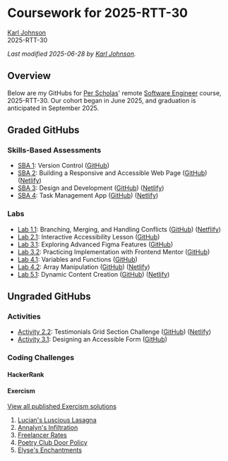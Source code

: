 # Coursework for 2025-RTT-30

[Karl Johnson](https://github.com/hirekarl)  
2025-RTT-30  

*Last modified <date datetime="2025-06-28">2025-06-28</date> by [Karl Johnson](https://github.com/hirekarl).*

## Overview
Below are my GitHubs for [Per Scholas](https://perscholas.org/)' remote [Software Engineer](https://perscholas.org/courses/software-engineer/software-engineer-new-york/) course, 2025-RTT-30. Our cohort began in <date datetime="2025-06">June 2025</date>, and graduation is anticipated in <date datetime="2025-09">September 2025</date>.

## Graded GitHubs
### Skills-Based Assessments
- [SBA 1](https://perscholas.instructure.com/courses/2754/assignments/524215?module_item_id=2196242): Version Control ([GitHub](https://github.com/hirekarl/version-control-simulation-karl-johnson))
- [SBA 2](https://ps-lms.vercel.app/curriculum/se/410/sba): Building a Responsive and Accessible Web Page ([GitHub](https://github.com/hirekarl/sba_02_accessibility)) ([Netlify](https://meek-pie-765715.netlify.app/))
- [SBA 3](https://perscholas.instructure.com/courses/2754/assignments/524221): Design and Development ([GitHub](https://github.com/hirekarl/sba_03_design_and_development)) ([Netlify](https://jovial-sundae-2c3d9f.netlify.app/))
- [SBA 4](https://ps-lms.vercel.app/curriculum/se/411/sba): Task Management App ([GitHub](https://github.com/hirekarl/sba_04_task_management_app)) ([Netlify](https://incredible-mousse-c22548.netlify.app/))

### Labs
- [Lab 1.1](https://perscholas.instructure.com/courses/2754/assignments/524068): Branching, Merging, and Handling Conflicts ([GitHub](https://github.com/hirekarl/2025-rtt-30_lab01_kj)) ([Netflify](https://fabulous-clafoutis-b18bb1.netlify.app/))
- [Lab 2.1](https://ps-lms.vercel.app/curriculum/se/410/lab-1): Interactive Accessibility Lesson ([GitHub](https://github.com/hirekarl/lab_2.1_accessible_web_design))
- [Lab 3.1](https://ps-lms.vercel.app/curriculum/se/326/lab-1): Exploring Advanced Figma Features ([GitHub](https://www.figma.com/proto/Ek3F4Zdmel96SkTt7nJoss/Lab-3.1?page-id=0%3A1&node-id=1-62&p=f&viewport=90%2C330%2C0.25&t=q26UB5hxzRC1B51P-1&scaling=scale-down&content-scaling=fixed))
- [Lab 3.2](https://ps-lms.vercel.app/curriculum/se/326/lab-2): Practicing Implementation with Frontend Mentor ([GitHub](https://github.com/hirekarl/lab_3.2_frontend_mentor))
- [Lab 4.1](https://ps-lms.vercel.app/curriculum/se/411/lab-1): Variables and Functions ([GitHub](https://github.com/hirekarl/lab_4.1_variables_functions))
- [Lab 4.2](https://ps-lms.vercel.app/curriculum/se/411/lab-2): Array Manipulation ([GitHub](https://github.com/hirekarl/lab_4.2_array_manipulation)) ([Netlify](https://effulgent-pudding-ae02a8.netlify.app/))
- [Lab 5.1](https://ps-lms.vercel.app/curriculum/se/412/lab-1): Dynamic Content Creation ([GitHub](https://github.com/hirekarl/lab_5.1_dynamic_content_creation)) ([Netlify](https://chic-rolypoly-8dd3ae.netlify.app/dynamic-shopping-cart/))

## Ungraded GitHubs
### Activities
- [Activity 2.2](https://www.frontendmentor.io/challenges/testimonials-grid-section-Nnw6J7Un7): Testimonials Grid Section Challenge ([GitHub](https://github.com/hirekarl/activity_2.2_flexbox_grid)) ([Netlify](https://elaborate-maamoul-9dd423.netlify.app/))
- [Activity 3.1](https://ps-lms.vercel.app/curriculum/se/410/lesson-3): Designing an Accessible Form ([GitHub](https://github.com/hirekarl/activity_3.1_aria.git))

### Coding Challenges
#### HackerRank

#### Exercism
[View all published Exercism solutions](https://exercism.org/profiles/hirekarl/solutions)
1. [Lucian's Luscious Lasagna](https://exercism.org/tracks/javascript/exercises/lasagna/solutions/hirekarl)
2. [Annalyn's Infiltration](https://exercism.org/tracks/javascript/exercises/annalyns-infiltration/solutions/hirekarl)
3. [Freelancer Rates](https://exercism.org/tracks/javascript/exercises/freelancer-rates/solutions/hirekarl)
4. [Poetry Club Door Policy](https://exercism.org/tracks/javascript/exercises/poetry-club-door-policy/solutions/hirekarl)
5. [Elyse's Enchantments](https://exercism.org/tracks/javascript/exercises/elyses-enchantments/solutions/hirekarl)